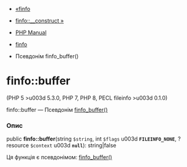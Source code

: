 - [«finfo](class.finfo.md)
- [finfo::\_\_construct »](finfo.construct.md)

- [PHP Manual](index.md)
- [finfo](class.finfo.md)
- Псевдонім finfo_buffer()

# finfo::buffer

(PHP 5 \>u003d 5.3.0, PHP 7, PHP 8, PECL fileinfo \>u003d 0.1.0)

finfo::buffer — Псевдонім [finfo_buffer()](function.finfo-buffer.md)

### Опис

public **finfo::buffer**(string `$string`, int `$flags` u003d
**`FILEINFO_NONE`**, ?resource `$context` u003d **`null`**): string\|false

Ця функція є псевдонімом:
[finfo_buffer()](function.finfo-buffer.md)
